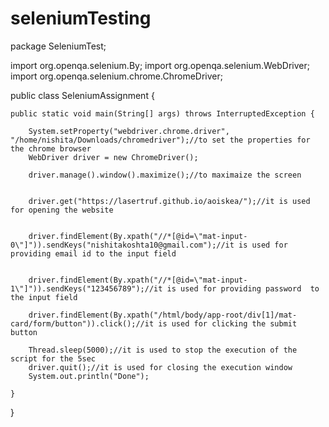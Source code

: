 # seleniumTesting

package SeleniumTest;


import org.openqa.selenium.By;
import org.openqa.selenium.WebDriver;
import org.openqa.selenium.chrome.ChromeDriver;

public class SeleniumAssignment {

	public static void main(String[] args) throws InterruptedException {

		System.setProperty("webdriver.chrome.driver", "/home/nishita/Downloads/chromedriver");//to set the properties for the chrome browser 
		WebDriver driver = new ChromeDriver();

		driver.manage().window().maximize();//to maximaize the screen

		
		driver.get("https://lasertruf.github.io/aoiskea/");//it is used for opening the website

		
		driver.findElement(By.xpath("//*[@id=\"mat-input-0\"]")).sendKeys("nishitakoshta10@gmail.com");//it is used for providing email id to the input field 


		driver.findElement(By.xpath("//*[@id=\"mat-input-1\"]")).sendKeys("123456789");//it is used for providing password  to the input field 

		driver.findElement(By.xpath("/html/body/app-root/div[1]/mat-card/form/button")).click();//it is used for clicking the submit button

		Thread.sleep(5000);//it is used to stop the execution of the script for the 5sec 
		driver.quit();//it is used for closing the execution window
		System.out.println("Done");

	}

}

